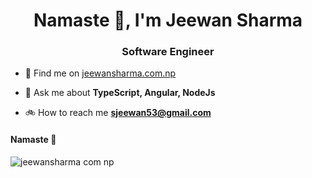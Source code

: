 <h1 align="center">Namaste 🙏, I'm Jeewan Sharma</h1>
<h3 align="center">Software Engineer</h3>

- 📍 Find me on [jeewansharma.com.np](https://jeewansharma.com.np/)

- 💬 Ask me about **TypeScript, Angular, NodeJs**

- 🚲 How to reach me **sjeewan53@gmail.com**

#### Namaste 👋
![[jeewansharma com np](https://github.com/Jeewan-Sharma/Jeewan-Sharma/assets/50805104/8b15ef73-3ead-45ed-ac27-cf077c8f0592)](https://jeewansharma.com.np/)
